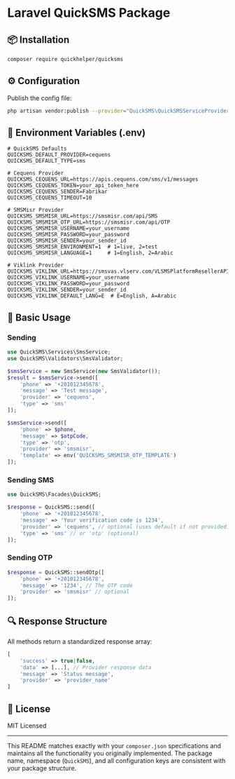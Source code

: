 # Laravel QuickSMS Package

## 📦 Installation

```bash
composer require quickhelper/quicksms
```

## ⚙️ Configuration

Publish the config file:
```bash
php artisan vendor:publish --provider="QuickSMS\QuickSMSServiceProvider" --tag="config"
```

## 🔧 Environment Variables (.env)

```env
# QuickSMS Defaults
QUICKSMS_DEFAULT_PROVIDER=cequens
QUICKSMS_DEFAULT_TYPE=sms

# Cequens Provider
QUICKSMS_CEQUENS_URL=https://apis.cequens.com/sms/v1/messages
QUICKSMS_CEQUENS_TOKEN=your_api_token_here
QUICKSMS_CEQUENS_SENDER=Fabrikar
QUICKSMS_CEQUENS_TIMEOUT=10

# SMSMisr Provider
QUICKSMS_SMSMISR_URL=https://smsmisr.com/api/SMS
QUICKSMS_SMSMISR_OTP_URL=https://smsmisr.com/api/OTP
QUICKSMS_SMSMISR_USERNAME=your_username
QUICKSMS_SMSMISR_PASSWORD=your_password
QUICKSMS_SMSMISR_SENDER=your_sender_id
QUICKSMS_SMSMISR_ENVIRONMENT=1  # 1=live, 2=test
QUICKSMS_SMSMISR_LANGUAGE=1     # 1=English, 2=Arabic

# Viklink Provider
QUICKSMS_VIKLINK_URL=https://smsvas.vlserv.com/VLSMSPlatformResellerAPI/NewSendingAPI/api/SMSSender/SendSMSWithUserSMSIdAndValidity
QUICKSMS_VIKLINK_USERNAME=your_username
QUICKSMS_VIKLINK_PASSWORD=your_password
QUICKSMS_VIKLINK_SENDER=your_sender_id
QUICKSMS_VIKLINK_DEFAULT_LANG=E  # E=English, A=Arabic
```

## 🚀 Basic Usage

### Sending 
```php
use QuickSMS\Services\SmsService;
use QuickSMS\Validators\SmsValidator;

$smsService = new SmsService(new SmsValidator());
$result = $smsService->send([
    'phone' => '+201012345678',
    'message' => 'Test message',
    'provider' => 'cequens',
    'type' => 'sms'
]);

$smsService->send([
    'phone' => $phone,
    'message' => $otpCode, 
    'type' => 'otp',
    'provider' => 'smsmisr',
    'template' => env('QUICKSMS_SMSMISR_OTP_TEMPLATE') 
]);

```

### Sending SMS
```php
use QuickSMS\Facades\QuickSMS;

$response = QuickSMS::send([
    'phone' => '+201012345678',
    'message' => 'Your verification code is 1234',
    'provider' => 'cequens', // optional (uses default if not provided)
    'type' => 'sms' // or 'otp' (optional)
]);
```

### Sending OTP
```php
$response = QuickSMS::sendOtp([
    'phone' => '+201012345678',
    'message' => '1234', // The OTP code
    'provider' => 'smsmisr' // optional
]);
```

## 🔍 Response Structure
All methods return a standardized response array:
```php
[
    'success' => true|false,
    'data' => [...], // Provider response data
    'message' => 'Status message',
    'provider' => 'provider_name'
]
```

## 📜 License
MIT Licensed

---

This README matches exactly with your `composer.json` specifications and maintains all the functionality you originally implemented. The package name, namespace (`QuickSMS`), and all configuration keys are consistent with your package structure.